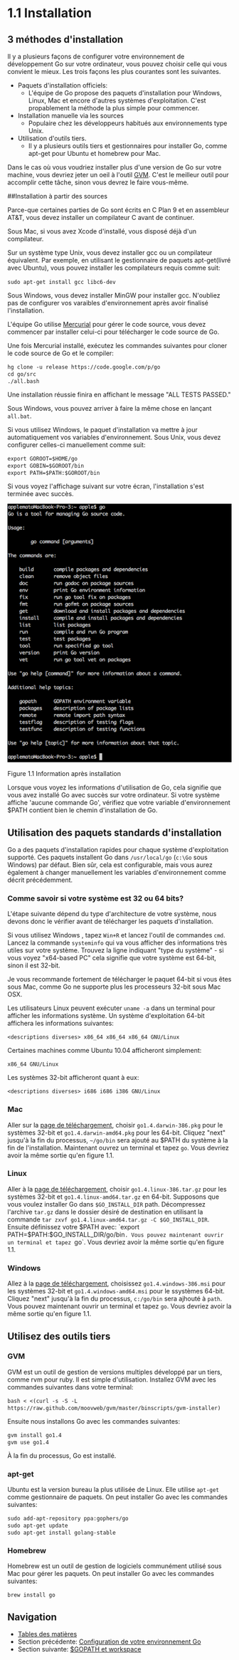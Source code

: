 # 1.1 Installation

## 3 méthodes d'installation

Il y a plusieurs façons de configurer votre environnement de développement Go sur votre ordinateur,
vous pouvez choisir celle qui vous convient le mieux. Les trois façons les plus courantes sont les suivantes.

- Paquets d'installation officiels:
	- L'équipe de Go propose des paquets d'installation pour Windows, Linux, Mac et encore d'autres systèmes d'exploitation.
  C'est propablement la méthode la plus simple pour commencer.
- Installation manuelle via les sources
    -  Populaire chez les développeurs habitués aux environnements type Unix.
- Utilisation d'outils tiers.
	- Il y a plusieurs outils tiers et gestionnaires pour installer Go, comme apt-get pour Ubuntu et homebrew pour Mac.
	
Dans le cas où vous voudriez installer plus d'une version de Go sur votre machine, vous devriez jeter un oeil à l'outil [GVM](https://github.com/moovweb/gvm).
C'est le meilleur outil pour accomplir cette tâche, sinon vous devrez le faire vous-même.

##Installation à partir des sources 

Parce-que certaines parties de Go sont écrits en C Plan 9 et en assembleur AT&T, vous devez installer un compilateur C avant de continuer.

Sous Mac, si vous avez Xcode d'installé, vous disposé déjà d'un compilateur.

Sur un système type Unix, vous devez installer gcc ou un compilateur équivalent. Par exemple, en utilisant le gestionnaire de paquets apt-get(livré avec Ubuntu),
vous pouvez installer les compilateurs requis comme suit:

 `sudo apt-get install gcc libc6-dev`

Sous Windows, vous devez installer MinGW pour installer gcc. N'oubliez pas de configurer vos varaibles d'environnement après avoir finalisé l'installation.

L'équipe Go utilise [Mercurial](http://mercurial.selenic.com/downloads/) pour gérer le code source, vous devez commencer par installer celui-ci pour
télécharger le code source de Go.

Une fois Mercurial installé, exécutez les commandes suivantes pour cloner le code source de Go et le compiler:

	hg clone -u release https://code.google.com/p/go
	cd go/src
	./all.bash
	
Une installation réussie finira en affichant le message "ALL TESTS PASSED."

Sous Windows, vous pouvez arriver à faire la même chose en lançant `all.bat`.

Si vous utilisez Windows, le paquet d'installation va mettre à jour automatiquement vos variables d'environnement.
Sous Unix, vous devez configurer celles-ci manuellement comme suit:

    export GOROOT=$HOME/go
    export GOBIN=$GOROOT/bin
    export PATH=$PATH:$GOROOT/bin

Si vous voyez l'affichage suivant sur votre écran, l'installation s'est terminée avec succès.

![](images/1.1.mac.png?raw=true)

Figure 1.1 Information après installation

Lorsque vous voyez les informations d'utilisation de Go, cela signifie que vous avez installé Go avec succès sur votre ordinateur.
Si votre système affiche 'aucune commande Go', vérifiez que votre variable d'environnement $PATH contient bien le chemin d'installation de Go.

## Utilisation des paquets standards d'installation

Go a des paquets d'installation rapides pour chaque système d'exploitation supporté.
Ces paquets installent Go dans `/usr/local/go` (`c:\Go` sous Windows) par défaut. Bien sûr, cela est configurable, mais vous aurez également à changer manuellement
les variables d'environnement comme décrit précédemment.

### Comme savoir si votre système est 32 ou 64 bits?

L'étape suivante dépend du type d'architecture de votre système, nous devons donc le vérifier avant de télécharger les paquets d'installation.

Si vous utilisez Windows , tapez `Win+R` et lancez l'outil de commandes `cmd`.
Lancez la commande `systeminfo` qui va vous afficher des informations très utiles sur votre système.
Trouvez la ligne indiquant "type du système" - si vous voyez "x64-based PC" cela signifie que votre système est 64-bit, sinon il est 32-bit.

Je vous recommande fortement de télécharger le paquet 64-bit si vous êtes sous Mac, comme Go ne supporte plus les processeurs 32-bit sous Mac OSX.

Les utilisateurs Linux peuvent exécuter `uname -a` dans un terminal pour afficher les informations système.
Un système d'exploitation 64-bit affichera les informations suivantes:

    <descriptions diverses> x86_64 x86_64 x86_64 GNU/Linux

Certaines machines comme Ubuntu 10.04 afficheront simplement:

    x86_64 GNU/Linux

Les systèmes 32-bit afficheront quant à eux:

    <descriptions diverses> i686 i686 i386 GNU/Linux

### Mac

Aller sur la [page de téléchargement][downlink], choisir `go1.4.darwin-386.pkg` pour le systèmes 32-bit
et `go1.4.darwin-amd64.pkg` pour les 64-bit. Cliquez "next" jusqu'à la fin du processus, `~/go/bin` sera ajouté au $PATH du système à la fin de l'installation.
Maintenant ouvrez un terminal et tapez `go`. Vous devriez avoir la même sortie qu'en figure 1.1.

### Linux

Aller à la [page de téléchargement][downlink], choisir `go1.4.linux-386.tar.gz` pour les systèmes 32-bit et
`go1.4.linux-amd64.tar.gz` en 64-bit. Supposons que vous voulez installer Go dans `$GO_INSTALL_DIR` path. 
Décompressez l'archive `tar.gz` dans le dossier désiré de destination en utilisant la commande `tar zxvf go1.4.linux-amd64.tar.gz -C $GO_INSTALL_DIR`.
Ensuite définissez votre $PATH avec: `export PATH=$PATH:$GO_INSTALL_DIR/go/bin`.
Vous pouvez maintenant ouvrir un terminal et tapez `go`. Vous devriez avoir la même sortie qu'en figure 1.1.

### Windows

Allez à la [page de téléchargement][downlink], choisissez `go1.4.windows-386.msi` pour les systèmes 32-bit et
`go1.4.windows-amd64.msi` pour le ssystèmes 64-bit. Cliquez "next" jusqu'à la fin du processus, `c:/go/bin` sera ajhouté à `path`.
Vous pouvez maintenant ouvrir un terminal et tapez `go`. Vous devriez avoir la même sortie qu'en figure 1.1. 

## Utilisez des outils tiers

### GVM

GVM est un outil de gestion de versions multiples développé par un tiers, comme rvm pour ruby.
Il est simple d'utilisation. Installez GVM avec les commandes suivantes dans votre terminal:

    bash < <(curl -s -S -L https://raw.github.com/moovweb/gvm/master/binscripts/gvm-installer)

Ensuite nous installons Go avec les commandes suivantes:

    gvm install go1.4
    gvm use go1.4

À la fin du processus, Go est installé.

### apt-get

Ubuntu est la version bureau la plus utilisée de Linux. Elle utilise `apt-get` comme gestionnaire de paquets.
On peut installer Go avec les commandes suivantes:

    sudo add-apt-repository ppa:gophers/go
    sudo apt-get update
    sudo apt-get install golang-stable

### Homebrew

Homebrew est un outil de gestion de logiciels communément utilisé sous Mac pour gérer les paquets.
On peut installer Go avec les commandes suivantes:

    brew install go

## Navigation

- [Tables des matières](preface.md)
- Section précédente: [Configuration de votre environnement Go](01.0.md)
- Section suivante: [$GOPATH et workspace](01.2.md)

[downlink]: http://golang.org/dl/ "Téléchargement de Go"
